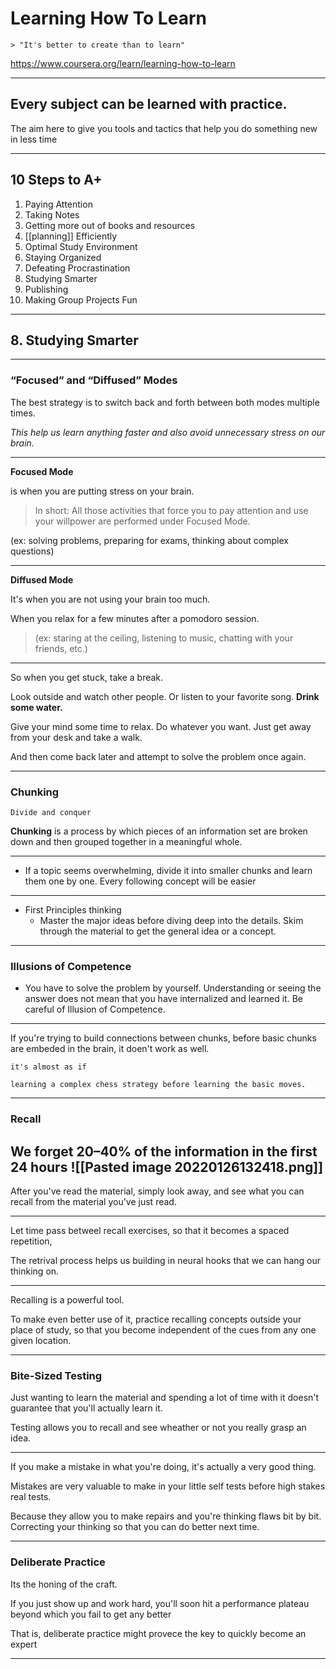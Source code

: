 # Learning How To Learn
	> "It's better to create than to learn"
	
https://www.coursera.org/learn/learning-how-to-learn

---

## Every subject can be learned with practice.


The aim here to give you tools and tactics that help you do something new in less time

---

## 10 Steps to A+

1. Paying Attention
2. Taking Notes
3. Getting more out of books and resources
4. [[planning]] Efficiently
5. Optimal Study Environment
6. Staying Organized
7. Defeating Procrastination
8. Studying Smarter
9. Publishing
10. Making Group Projects Fun
---

## 8. Studying Smarter

---

### “Focused” and “Diffused” Modes

The best strategy is to switch back and forth between both modes multiple times.

_This help us learn anything faster and also avoid unnecessary stress on our brain._

---
**Focused Mode** 

is when you are putting stress on your brain.

> In short: All those activities that force you to pay attention and use your willpower are performed under Focused Mode.

(ex: solving problems, preparing for exams, thinking about complex questions)

---
**Diffused Mode** 

It's when you are not using your brain too much. 

When you relax for a few minutes after a pomodoro session.

> (ex: staring at the ceiling, listening to music, chatting with your friends, etc.)

---
So when you get stuck, take a break.

Look outside and watch other people. Or listen to your favorite song. **Drink some water.**

Give your mind some time to relax. Do whatever you want. Just get away from your desk and take a walk.

And then come back later and attempt to solve the problem once again.

---

### Chunking
	Divide and conquer

**Chunking** is a process by which pieces of an information set are broken down and then grouped together in a meaningful whole. 

---

-   If a topic seems overwhelming, divide it into smaller chunks and learn them one by one. Every following concept will be easier
---
- First Principles thinking
	- Master the major ideas before diving deep into the details. Skim through the material to get the general idea or a concept.

---
### Illusions of Competence

-   You have to solve the problem by yourself. Understanding or seeing the answer does not mean that you have internalized and learned it. Be careful of Illusion of Competence.

---
If you're trying to build connections between chunks, before basic chunks are embeded in the brain, it doen't work as well.
	
	it's almost as if 
	
	learning a complex chess strategy before learning the basic moves.

---

### Recall

We forget 20–40% of the information in the first 24 hours
![[Pasted image 20220126132418.png]]
---

After you've read the material, simply look away, and see what you can recall from the material you've just read. 

---

Let time pass betweel recall exercises, so that it becomes a spaced repetition, 

The retrival process helps us building in neural hooks that we can hang our thinking on.

---

Recalling is a powerful tool. 

To make even better use of it, practice recalling concepts outside your place of study, so that you become independent of the cues from any one given location.
	
---

### Bite-Sized Testing

Just wanting to learn the material and spending a lot of time with it doesn't guarantee that you'll actually learn it. 

Testing allows you to recall and see wheather or not you really grasp an idea. 

---

If you make a mistake in what you're doing, it's actually a very good thing. 

Mistakes are very valuable to make in your little self tests before high stakes real tests.

Because they allow you to make repairs and you're thinking flaws bit by bit. Correcting your thinking so that you can do better next time.

---
### Deliberate Practice

Its the honing of the craft.

If you just show up and work hard, you'll soon hit a performance plateau beyond which you fail to get any better

That is, deliberate practice might provece the key to quickly become an expert

---
